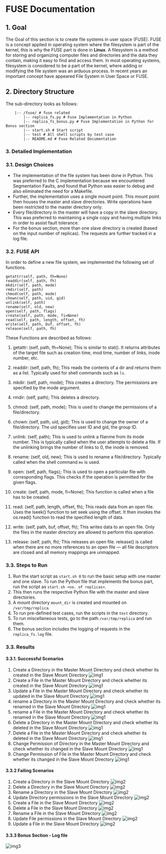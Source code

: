 # FUSE Documentation

## 1. Goal
The Goal of this section is to create file systems in user space (FUSE). FUSE is a concept applied in operating system where the filesystem is part of the kernel, this is why the FUSE part is done in **Linux**.
A filesystem is a method for storing and organizing computer files and directories and the data they contain, making it easy to find and access them. In most operating systems, filesystem is considered to be a part of the kernel, where adding or modifying the file system was an arduous process. In recent years an important concept have appeared File System in User Space or FUSE. 

## 2. Directory Structure
The sub-directory looks as follows:

        |-- /fuse/ # fuse related 
            |-- replica_fs.py # Fuse Implementation in Python  
            |-- replica_fs_bonus.py # Fuse Implementation in Python for Bonus section 
            |-- start.sh # Start script 
            |-- test # All shell scripts by test case
            |-- README.md # Fuse Related Documentation

### 3. Detailed Implementation

### 3.1. Design Choices
* The implementation of the file system has been done in Python. This was preferred to the C implementation because we encountered Segmentation Faults, and found that Python was easier to debug and also eliminated the need for a Makefile.
* Further, the implementation uses a single mount point. This mount point then houses the master and slave directories. Write operations have been restricted to the master directory only.
* Every file/directory in the master will have a copy in the slave directory. This was preferred to maintaining a single copy and having multiple links in order to assist fault tolerance.
* For the bonus section, more than one slave directory is created (based on the input number of replicas). The requests are further tracked in a log file.

### 3.2. FUSE API
In order to define a new file system, we implemented the following set of functions.

    getattr(self, path, fh=None)
    readdir(self, path, fh)
    mkdir(self, path, mode)
    rmdir(self, path)
    chmod(self, path, mode)
    chown(self, path, uid, gid)
    unlink(self, path)
    rename(self, old, new)
    open(self, path, flags)
    create(self, path, mode, fi=None)
    read(self, path, length, offset, fh)
    write(self, path, buf, offset, fh)
    release(self, path, fh)

These Functions are described as follows:

1. getattr: (self, path, fh=None); 
This is similar to stat(). It returns attributes of the target file such as creation time, mod time, number of links, inode number, etc.

1. readdir: (self, path, fh); 
This reads the contents of a dir and returns them as a list. Typically used for shell commands such as `ls`.

1. mkdir: (self, path, mode); 
This creates a directory. The permissions are specified by the mode argument.

1. rmdir: (self, path); 
This deletes a directory.

1. chmod: (self, path, mode); 
This is used to change the permissions of a file/directory.

1. chown: (self, path, uid, gid); 
This is used to change the owner of a file/directory. The uid specifies user ID and gid, the group ID.

1. unlink: (self, path); 
This is used to unlink a filanme from its inode number. This is typically called when the user attempts to delete a file. If the unlinking brings the number of links to 0, the inode is removed.

1. rename: (self, old, new); 
This is used to rename a file/directory. Typically called when the shell command `mv` is used.

1. open: (self, path, flags); 
This is used to open a particular file with corresponding flags. This checks if the operation is permitted for the given flags.

1. create: (self, path, mode, fi=None); 
This function is called when a file has to be created. 

1. read: (self, path, length, offset, fh); 
This reads data from an open file. Uses the lseek() function to set seek using the offset. It then invokes the os.read() function to read the specified length of data.

1. write: (self, path, buf, offset, fh); 
This writes data to an open file. Only the files in the master directory are allowed to perform this operation.

1. release: (self, path, fh); 
This releases an open file. release() is called when there are no more references to an open file — all file descriptors are closed and all memory mappings are unmapped.

### 3.3. Steps to Run

1. Run the start script as `start.sh 0` to run the basic setup with one master and one slave. To run the Python file that implements the bonus part, run the script as `start.sh <no. of replicas>`.
1. This then runs the respective Python file with the master and slave directories.
1. A mount directory `mount_dir` is created and mounted on `/var/tmp/replica`.
1. To run pre-defined test cases, run the scripts in the `test` directory.
1. To run miscellaneous tests, go to the path `/var/tmp/replica` and run them.
1. The bonus section includes the logging of requests in the `replica_fs.log` file.

### 3.3. Results
#### 3.3.1. Successful Scenarios

1. Create a Directory in the Master Mount Directory and check whether its created in the Slave Mount Directory
![img1](./imgs/test_success_1.png)
1. Create a File in the Master Mount Directory and check whether its created in the Slave Mount Directory
![img1](./imgs/test_success_2.png)
1. Update a File in the Master Mount Directory and check whether its updated in the Slave Mount Directory 
![img1](./imgs/test_success_3.png)
1. rename a Directory in the Master Mount Directory and check whether its renamed in the Slave Mount Directory
![img1](./imgs/test_success_4.png)
1. rename a File in the Master Mount Directory and check whether its renamed in the Slave Mount Directory
![img1](./imgs/test_success_5.png)
1. Delete a Directory in the Master Mount Directory and check whether its deleted in the Slave Mount Directory
![img1](./imgs/test_success_6.png)
1. Delete a File in the Master Mount Directory and check whether its deleted in the Slave Mount Directory
![img1](./imgs/test_success_7.png)
1. Change Permission of Directory in the Master Mount Directory and check whether its changed in the Slave Mount Directory
![img1](./imgs/test_success_8.png)
1. Change Permission of File in the Master Mount Directory and check whether its changed in the Slave Mount Directory
![img1](./imgs/test_success_9.png)

#### 3.3.2 Failing Scenarios

1. Create a Directory in the Slave Mount Directory
![img2](./imgs/test_fail_1.png)
1. Delete a Directory in the Slave Mount Directory
![img2](./imgs/test_fail_2.png)
1. Rename a Directory in the Slave Mount Directory
![img2](./imgs/test_fail_3.png)
1. Update Directory permissions in the Slave Mount Directory
![img2](./imgs/test_fail_4.png)
1. Create a File in the Slave Mount Directory
![img2](./imgs/test_fail_5.png)
1. Delete a File in the Slave Mount Directory
![img2](./imgs/test_fail_6.png)
1. Rename a File in the Slave Mount Directory
![img2](./imgs/test_fail_7.png)
1. Update File permissions in the Slave Mount Directory
![img2](./imgs/test_fail_8.png)
1. Update a File in the Slave Mount Directory
![img2](./imgs/test_fail_9.png)

#### 3.3.3 Bonus Section - Log file

![img3](./imgs/bonus.png)
